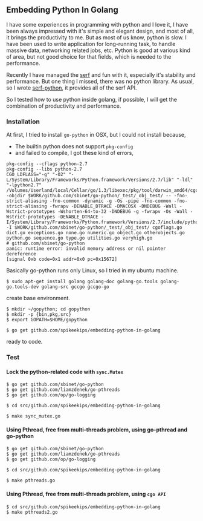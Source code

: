## Embedding Python In Golang

I have some experiences in programming with python and I love it, I have been
always impressed with it's simple and elegant design, and most of all, it
brings the productivity to me. But as most of us know, python is slow. I have
been used to write application for long-running task, to handle massive data,
networking related jobs, etc. Python is good at various kind of area, but not
good choice for that fields, which is needed to the performance.

Recently I have managed the [serf](serfdom.io) and fun with it, especially it's
stability and performance. But one thing I missed, there was no python library.
As usual, so I wrote [serf-python](https://github.com/spikeekips/serf-python),
it provides all of the serf API.

So I tested how to use python inside golang, if possible, I will get the
combination of productivity and performance.

### Installation

At first, I tried to install `go-python` in OSX, but I could not install
because,

* The builtin python does not support `pkg-config`
* and failed to compile, I got these kind of errors,

```
pkg-config --cflags python-2.7
pkg-config --libs python-2.7
CGO_LDFLAGS="-g" "-O2" "-L/System/Library/Frameworks/Python.framework/Versions/2.7/lib" "-ldl" "-lpython2.7" /Volumes/Userland/local/Cellar/go/1.3/libexec/pkg/tool/darwin_amd64/cgo -objdir $WORK/github.com/sbinet/go-python/_test/_obj_test/ -- -fno-strict-aliasing -fno-common -dynamic -g -Os -pipe -fno-common -fno-strict-aliasing -fwrapv -DENABLE_DTRACE -DMACOSX -DNDEBUG -Wall -Wstrict-prototypes -Wshorten-64-to-32 -DNDEBUG -g -fwrapv -Os -Wall -Wstrict-prototypes -DENABLE_DTRACE -I/System/Library/Frameworks/Python.framework/Versions/2.7/include/python2.7 -I $WORK/github.com/sbinet/go-python/_test/_obj_test/ cgoflags.go dict.go exceptions.go none.go numeric.go object.go otherobjects.go python.go sequence.go type.go utilities.go veryhigh.go
# github.com/sbinet/go-python
panic: runtime error: invalid memory address or nil pointer dereference
[signal 0xb code=0x1 addr=0x0 pc=0x15672]
```

Basically go-python runs only Linux, so I tried in my ubuntu machine.

```
$ sudo apt-get install golang golang-doc golang-go.tools golang-go.tools-dev golang-src gccgo gccgo-go
```

create base environment.

```
$ mkdir ~/gopython; cd gopython
$ mkdir -p {bin,pkg,src}
$ export GOPATH=$HOME/gopython
```

```
$ go get github.com/spikeekips/embedding-python-in-golang
```

ready to code.


### Test

#### Lock the python-related code with `sync.Mutex`

```
$ go get github.com/sbinet/go-python
$ go get github.com/liamzdenek/go-pthreads
$ go get github.com/op/go-logging

$ cd src/github.com/spikeekips/embedding-python-in-golang

$ make sync_mutex.go
```


#### Using Pthread, free from multi-threads problem, using go-pthread and go-python

```
$ go get github.com/sbinet/go-python
$ go get github.com/liamzdenek/go-pthreads
$ go get github.com/op/go-logging

$ cd src/github.com/spikeekips/embedding-python-in-golang

$ make pthreads.go
```


#### Using Pthread, free from multi-threads problem, using `cgo API`

```
$ cd src/github.com/spikeekips/embedding-python-in-golang
$ make pthreads2.go
```


